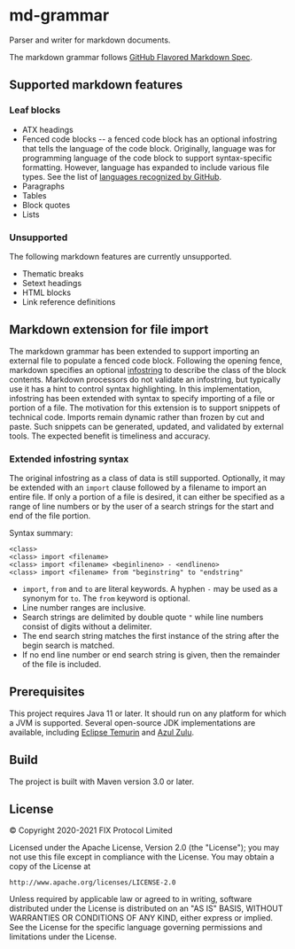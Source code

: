 # md-grammar

Parser and writer for markdown documents. 

The markdown grammar follows [GitHub Flavored Markdown Spec](https://github.github.com/gfm/). 

## Supported markdown features

### Leaf blocks

* ATX headings
* Fenced code blocks -- a fenced code block has an optional infostring that tells the language of the code block. Originally, language was for programming language of the code block to support syntax-specific formatting. However, language has expanded to include various file types. See the list of [languages recognized by GitHub](https://github.com/github/linguist/blob/master/lib/linguist/languages.yml).
* Paragraphs
* Tables
* Block quotes
* Lists

### Unsupported

The following markdown features are currently unsupported.

* Thematic breaks
* Setext headings
* HTML blocks
* Link reference definitions

## Markdown extension for file import

The markdown grammar has been extended to support importing an external file to populate a fenced code block. Following the opening fence, markdown
specifies an optional [infostring](https://github.github.com/gfm/#info-string) to describe the class of the block contents. Markdown processors do not validate an infostring, but typically use it has a hint to control syntax highlighting. In this implementation, infostring has been extended with syntax to specify importing of a file or portion of a file. The motivation for this extension is to support snippets of technical code.  Imports remain dynamic rather than frozen by cut and paste. Such snippets can be generated, updated, and validated by external tools. The expected benefit is timeliness and accuracy.

### Extended infostring syntax

The original infostring as a class of data is still supported. Optionally, it may be extended with an `import` clause followed by a filename to import an entire file. If only a portion of a file is desired, it can either be specified as a range of line numbers or by the user of a search strings for the start and end of the file portion. 

Syntax summary:

```
<class>
<class> import <filename>
<class> import <filename> <beginlineno> - <endlineno>
<class> import <filename> from "beginstring" to "endstring"
```

* `import`, `from` and `to` are literal keywords. A hyphen `-` may be used as a synonym for `to`. The `from` keyword is optional.
* Line number ranges are inclusive. 
* Search strings are delimited by double quote `"` while line numbers consist of digits without a delimiter.
* The end search string matches the first instance of the string after the begin search is matched.
* If no end line number or end search string is given, then the remainder of the file is included.

## Prerequisites
This project requires Java 11 or later. It should run on any platform for which a JVM is supported. Several open-source JDK implementations are available, including [Eclipse Temurin](https://adoptium.net/) and [Azul Zulu](https://www.azul.com/downloads/?package=jdk).

## Build
The project is built with Maven version 3.0 or later.

## License
© Copyright 2020-2021 FIX Protocol Limited

Licensed under the Apache License, Version 2.0 (the "License");
you may not use this file except in compliance with the License.
You may obtain a copy of the License at

    http://www.apache.org/licenses/LICENSE-2.0

Unless required by applicable law or agreed to in writing, software
distributed under the License is distributed on an "AS IS" BASIS,
WITHOUT WARRANTIES OR CONDITIONS OF ANY KIND, either express or implied.
See the License for the specific language governing permissions and
limitations under the License.
